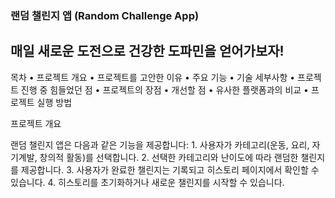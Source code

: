 ### 랜덤 챌린지 앱 (Random Challenge App)
## 매일 새로운 도전으로 건강한 도파민을 얻어가보자!

목차
	•	프로젝트 개요
	•	프로젝트를 고안한 이유
	•	주요 기능
	•	기술 세부사항
	•	프로젝트 진행 중 힘들었던 점
	•	프로젝트의 장점
	•	개선할 점
	•	유사한 플랫폼과의 비교
	•	프로젝트 실행 방법

 프로젝트 개요

랜덤 챌린지 앱은 다음과 같은 기능을 제공합니다:
	1.	사용자가 카테고리(운동, 요리, 자기계발, 창의적 활동)를 선택합니다.
	2.	선택한 카테고리와 난이도에 따라 랜덤한 챌린지를 제공합니다.
	3.	사용자가 완료한 챌린지는 기록되고 히스토리 페이지에서 확인할 수 있습니다.
	4.	히스토리를 초기화하거나 새로운 챌린지를 시작할 수 있습니다.
